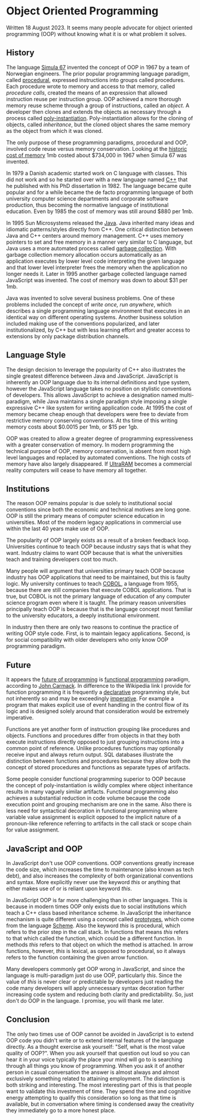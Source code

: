 # Object Oriented Programming
Written 18 August 2023.
It seems many people advocate for object oriented programming (OOP) without knowing what it is or what problem it solves.

## History
The language [Simula 67](https://en.wikipedia.org/wiki/Simula) invented the concept of OOP in 1967 by a team of Norwegian engineers.
The prior popular programming language paradigm, called [procedural](https://en.wikipedia.org/wiki/Procedural_programming), expressed instructions into groups called procedures.
Each procedure wrote to memory and access to that memory, called *procedure calls*, created the means of an expression that allowed instruction reuse per instruction group.
OOP achieved a more thorough memory reuse scheme through a group of instructions, called an *object*.
A developer then clones and extends the objects as necessary through a process called [poly-instantiation](https://en.wikipedia.org/wiki/Polyinstantiation).
Poly-instantiation allows for the cloning of objects, called *inheritance*, but the cloned object shares the same memory as the object from which it was cloned.

The only purpose of these programming paradigms, procedural and OOP, involved code reuse versus memory conservation.
Looking at the [historic cost of memory](https://jcmit.net/memoryprice.htm) 1mb costed about $734,000 in 1967 when Simula 67 was invented.

In 1979 a Danish academic started work on C language with classes.
This did not work and so he started over with a new language named [C++](https://en.wikipedia.org/wiki/C%2B%2B) that he published with his PhD dissertation in 1982.
The language became quite popular and for a while became the de facto programming language of both university computer science departments and corporate software production, thus becoming the normative language of institutional education.
Even by 1985 the cost of memory was still around $880 per 1mb.

In 1995 Sun Microsystems released the [Java](https://en.wikipedia.org/wiki/Java_(programming_language)).
Java inherited many ideas and idiomatic patterns/styles directly from C++.
One critical distinction between Java and C++ centers around memory management.
C++ uses memory pointers to set and free memory in a manner very similar to C language, but Java uses a more automated process called [garbage collection](https://en.wikipedia.org/wiki/Garbage_collection_(computer_science)).
With garbage collection memory allocation occurs automatically as an application executes by lower level code interpreting the given language and that lower level interpreter frees the memory when the application no longer needs it.
Later in 1995 another garbage collected language named JavaScript was invented.
The cost of memory was down to about $31 per 1mb.

Java was invented to solve several business problems.
One of these problems included the concept of *write once, run anywhere*, which describes a single programming language environment that executes in an identical way on different operating systems.
Another business solution included making use of the conventions popularized, and later institutionalized, by C++ but with less learning effort and greater access to extensions by only package distribution channels.

## Language Style
The design decision to leverage the popularity of C++ also illustrates the single greatest difference between Java and JavaScript.
JavaScript is inherently an OOP language due to its internal definitions and type system, however the JavaScript language takes no position on stylistic conventions of developers.
This allows JavaScript to achieve a designation named multi-paradigm, while Java maintains a single paradigm style imposing a single expressive C++ like system for writing application code.
At 1995 the cost of memory became cheap enough that developers were free to deviate from restrictive memory conserving conventions.
At ths time of this writing memory costs about $0.0015 per 1mb, or $15 per 1gb.

OOP was created to allow a greater degree of programming expressiveness with a greater conservation of memory.
In modern programming the technical purpose of OOP, memory conservation, is absent from most high level languages and replaced by automated conventions.
The high costs of memory have also largely disappeared.
If [UltraRAM](https://ultraram.tech/) becomes a commercial reality computers will cease to have memory all together.

## Institutions
The reason OOP remains popular is due solely to institutional social conventions since both the economic and technical motives are long gone.
OOP is still the primary means of computer science education in universities.
Most of the modern legacy applications in commercial use within the last 40 years make use of OOP.

The popularity of OOP largely exists as a result of a broken feedback loop.
Universities continue to teach OOP because industry says that is what they want.
Industry claims to want OOP because that is what the universities teach and training developers cost too much.

Many people will argument that universities primary teach OOP because industry has OOP applications that need to be maintained, but this is faulty logic.
My university continues to teach [COBOL](https://en.wikipedia.org/wiki/COBOL), a language from 1955, because there are still companies that execute COBOL applications.
That is true, but COBOL is not the primary language of education of any computer science program even where it is taught.
The primary reason universities principally teach OOP is because that is the language concept most familiar to the university educators, a deeply institutional environment.

In industry then there are only two reasons to continue the practice of writing OOP style code.
First, is to maintain legacy applications.
Second, is for social compatibility with older developers who only know OOP programming paradigm.

## Future
It appears the [future of programming](http://sevangelatos.com/john-carmack-on/) is [functional programming](https://en.wikipedia.org/wiki/Functional_programming) paradigm, according to [John Carmack](https://en.wikipedia.org/wiki/John_Carmack).
In difference to the Wikipedia link I provide for function programming it is frequently a [declarative](https://en.wikipedia.org/wiki/Declarative_programming) programming style, but not inherently so and may be exceedingly [imperative](https://en.wikipedia.org/wiki/Imperative_programming).
For example a program that makes explicit use of event handling in the control flow of its logic and is designed solely around that consideration would be extremely imperative.

Functions are yet another form of instruction grouping like procedures and objects.
Functions and procedures differ from objects in that they both execute instructions directly opposed to just grouping instructions into a common point of reference.
Unlike procedures functions may optionally receive input and always return output.
SQL databases illustrate the distinction between functions and procedures because they allow both the concept of stored procedures and functions as separate types of artifacts.

Some people consider functional programming superior to OOP because the concept of poly-instantiation is wildly complex where object inheritance results in many vaguely similar artifacts.
Functional programming also achieves a substantial reduction in code volume because the code execution point and grouping mechanism are one in the same.
Also there is less need for syntactical decoration in functional programming where variable value assignment is explicit opposed to the implicit nature of a pronoun-like reference referring to artifacts in the call stack or scope chain for value assignment.

## JavaScript and OOP
In JavaScript don't use OOP conventions.
OOP conventions greatly increase the code size, which increases the time to maintenance (also known as tech debt), and also increases the complexity of both organizational conventions and syntax.
More explicitly never use the keyword *this* or anything that either makes use of or is reliant upon keyword *this*.

In JavaScript OOP is far more challenging than in other languages.
This is because in modern times OOP only exists due to social institutions which teach a C++ class based inheritance scheme.
In JavaScript the inheritance mechanism is quite different using a concept called [prototypes](https://en.wikipedia.org/wiki/Prototype-based_programming), which come from the language [Scheme](https://en.wikipedia.org/wiki/Scheme_(programming_language)).
Also the keyword *this* is procedural, which refers to the prior step in the call stack.
In functions that means *this* refers to that which called the function, which could be a different function.
In methods *this* refers to that object on which the method is attached.
In arrow functions, however, *this* is lexical, as opposed to procedural, so it always refers to the function containing the given arrow function.

Many developers commonly get OOP wrong in JavaScript, and since the language is multi-paradigm just do use OOP, particularly *this*.
Since the value of *this* is never clear or predictable by developers just reading the code many developers will apply unnecessary syntax decoration further increasing code system and reducing both clarity and predictability.
So, just don't do OOP in the language.
I promise, you will thank me later.

## Conclusion
The only two times use of OOP cannot be avoided in JavaScript is to extend OOP code you didn't write or to extend internal features of the language directly.
As a thought exercise ask yourself: "Self, what is the most value quality of OOP?".
When you ask yourself that question out loud so you can hear it in your voice typically the place your mind will go to is searching through all things you know of programming.
When you ask it of another person in casual conversation the answer is almost always and almost exclusively something related to attaining employment.
The distinction is both striking and interesting.
The most interesting part of this is that people want to validate this investment of time.
They spend the time and cognitive energy attempting to qualify this consideration so long as that time is available, but in conversation where timing is condensed away the creativity they immediately go to a more honest place.